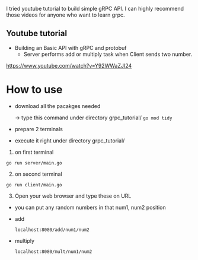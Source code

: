 I tried youtube tutorial to build simple gRPC API. I can highly recommend those videos for anyone who want to learn grpc.

## Youtube tutorial
- Building an Basic API with gRPC and protobuf
    - Server performs add or multiply task when Client sends two number.

https://www.youtube.com/watch?v=Y92WWaZJI24

# How to use
- download all the pacakges needed

    -> type this command under directory grpc_tutorial/
        ```
        go mod tidy
        ```
- prepare 2 terminals
- execute it right under directory grpc_tutorial/
1. on first terminal

```
go run server/main.go
```

2. on second terminal
```
go run client/main.go
```

3. Open your web browser and type these on URL

- you can put any random numbers in that num1, num2 position

- add
    ```
    localhost:8080/add/num1/num2
    ```
- multiply
    ```
    localhost:8080/mult/num1/num2
    ```